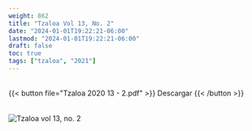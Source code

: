 ```yaml
---
weight: 862
title: "Tzaloa Vol 13, No. 2"
date: "2024-01-01T19:22:21-06:00"
lastmod: "2024-01-01T19:22:21-06:00"
draft: false
toc: true
tags: ["tzaloa", "2021"]
---
```

######
{{< button file="Tzaloa 2020 13 - 2.pdf" >}}   Descargar {{< /button >}} 
######
![Tzaloa vol 13, no. 2](images/portada/13-2.jpeg)